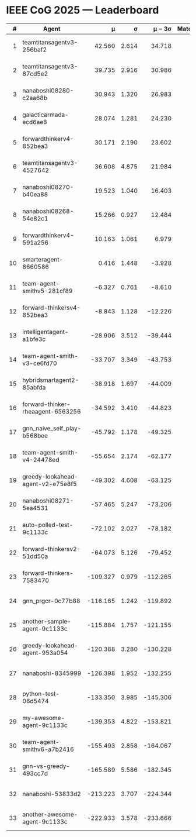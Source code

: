 # IEEE CoG 2025 — Leaderboard

| # | Agent | μ | σ | μ − 3σ | Matches | Updated |
|---:|---|---:|---:|---:|---:|---|
| 1 | teamtitansagentv3-256baf2 | 42.560 | 2.614 | 34.718 | 280 | 2025-08-31 23:08 |
| 2 | teamtitansagentv3-87cd5e2 | 39.735 | 2.916 | 30.986 | 260 | 2025-08-31 23:08 |
| 3 | nanaboshi08280-c2aa68b | 30.943 | 1.320 | 26.983 | 320 | 2025-08-31 23:08 |
| 4 | galacticarmada-ecd6ae8 | 28.074 | 1.281 | 24.230 | 320 | 2025-08-31 23:08 |
| 5 | forwardthinkerv4-852bea3 | 30.171 | 2.190 | 23.602 | 286 | 2025-08-31 23:08 |
| 6 | teamtitansagentv3-4527642 | 36.608 | 4.875 | 21.984 | 160 | 2025-08-31 23:08 |
| 7 | nanaboshi08270-b40ea88 | 19.523 | 1.040 | 16.403 | 240 | 2025-08-31 23:08 |
| 8 | nanaboshi08268-54e82c1 | 15.266 | 0.927 | 12.484 | 400 | 2025-08-31 23:08 |
| 9 | forwardthinkerv4-591a256 | 10.163 | 1.061 | 6.979 | 200 | 2025-08-31 23:08 |
| 10 | smarteragent-8660586 | 0.416 | 1.448 | -3.928 | 281 | 2025-08-31 23:08 |
| 11 | team-agent-smithv5-281cf89 | -6.327 | 0.761 | -8.610 | 360 | 2025-08-31 23:08 |
| 12 | forward-thinkersv4-852bea3 | -8.843 | 1.128 | -12.226 | 120 | 2025-08-31 23:08 |
| 13 | intelligentagent-a1bfe3c | -28.906 | 3.512 | -39.444 | 212 | 2025-08-31 23:08 |
| 14 | team-agent-smith-v3-ce6fd70 | -33.707 | 3.349 | -43.753 | 200 | 2025-08-31 23:08 |
| 15 | hybridsmartagent2-85abfda | -38.918 | 1.697 | -44.009 | 277 | 2025-08-31 23:08 |
| 16 | forward-thinker-rheaagent-6563256 | -34.592 | 3.410 | -44.823 | 260 | 2025-08-31 23:08 |
| 17 | gnn_naive_self_play-b568bee | -45.792 | 1.178 | -49.325 | 140 | 2025-08-31 23:08 |
| 18 | team-agent-smith-v4-24478ed | -55.654 | 2.174 | -62.177 | 180 | 2025-08-31 23:08 |
| 19 | greedy-lookahead-agent-v2-e75e8f5 | -49.302 | 4.608 | -63.125 | 380 | 2025-08-31 23:08 |
| 20 | nanaboshi08271-5ea4531 | -57.465 | 5.247 | -73.206 | 260 | 2025-08-31 23:08 |
| 21 | auto-polled-test-9c1133c | -72.102 | 2.027 | -78.182 | 400 | 2025-08-31 23:08 |
| 22 | forward-thinkersv2-51dd50a | -64.073 | 5.126 | -79.452 | 180 | 2025-08-31 23:08 |
| 23 | forward-thinkers-7583470 | -109.327 | 0.979 | -112.265 | 320 | 2025-08-31 23:08 |
| 24 | gnn_prgcr-0c77b88 | -116.165 | 1.242 | -119.892 | 380 | 2025-08-31 23:08 |
| 25 | another-sample-agent-9c1133c | -115.884 | 1.757 | -121.155 | 180 | 2025-08-31 23:08 |
| 26 | greedy-lookahead-agent-953a054 | -120.388 | 3.280 | -130.228 | 300 | 2025-08-31 23:08 |
| 27 | nanaboshi-8345999 | -126.398 | 1.952 | -132.255 | 200 | 2025-08-31 23:08 |
| 28 | python-test-06d5474 | -133.350 | 3.985 | -145.306 | 220 | 2025-08-31 23:08 |
| 29 | my-awesome-agent-9c1133c | -139.353 | 4.822 | -153.821 | 320 | 2025-08-31 23:08 |
| 30 | team-agent-smithv6-a7b2416 | -155.493 | 2.858 | -164.067 | 280 | 2025-08-31 23:08 |
| 31 | gnn-vs-greedy-493cc7d | -165.589 | 5.586 | -182.345 | 260 | 2025-08-31 23:08 |
| 32 | nanaboshi-53833d2 | -213.223 | 3.707 | -224.344 | 260 | 2025-08-31 23:08 |
| 33 | another-awesome-agent-9c1133c | -222.933 | 3.578 | -233.666 | 440 | 2025-08-31 23:08 |
